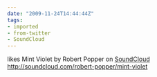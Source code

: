 ```yaml
---
date: "2009-11-24T14:44:44Z"
tags:
- imported
- from-twitter
- SoundCloud
---
```

likes Mint Violet by Robert Popper on [SoundCloud](/tags/SoundCloud) http://soundcloud.com/robert-popper/mint-violet

